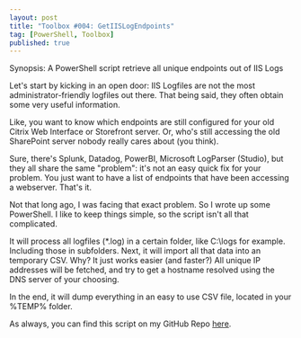 ```yaml
---
layout: post
title: "Toolbox #004: GetIISLogEndpoints"
tag: [PowerShell, Toolbox]
published: true
---
```

Synopsis: A PowerShell script retrieve all unique endpoints out of IIS Logs

Let's start by kicking in an open door: IIS Logfiles are not the most administrator-friendly logfiles out there.
That being said, they often obtain some very useful information.

Like, you want to know which endpoints are still configured for your old Citrix Web Interface or Storefront server.
Or, who's still accessing the old SharePoint server nobody really cares about (you think).

Sure, there's Splunk, Datadog, PowerBI, Microsoft LogParser (Studio), but they all share the same "problem": it's not an easy quick fix for your problem.
You just want to have a list of endpoints that have been accessing a webserver. That's it.

Not that long ago, I was facing that exact problem. So I wrote up some PowerShell.
I like to keep things simple, so the script isn't all that complicated.

It will process all logfiles (*.log) in a certain folder, like C:\logs for example. Including those in subfolders.
Next, it will import all that data into an temporary CSV. Why? It just works easier (and faster?)
All unique IP addresses will be fetched, and try to get a hostname resolved using the DNS server of your choosing.

In the end, it will dump everything in an easy to use CSV file, located in your %TEMP% folder.

As always, you can find this script on my GitHub Repo [here](https://github.com/Cloudsparkle/GetIISLogEndpoints).
